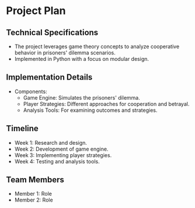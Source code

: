 # Project Plan

## Technical Specifications
- The project leverages game theory concepts to analyze cooperative behavior in prisoners' dilemma scenarios.
- Implemented in Python with a focus on modular design.

## Implementation Details
- Components:
  - Game Engine: Simulates the prisoners' dilemma.
  - Player Strategies: Different approaches for cooperation and betrayal.
  - Analysis Tools: For examining outcomes and strategies.

## Timeline
- Week 1: Research and design.
- Week 2: Development of game engine.
- Week 3: Implementing player strategies.
- Week 4: Testing and analysis tools.

## Team Members
- Member 1: Role
- Member 2: Role